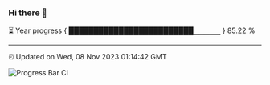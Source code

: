 ### Hi there 👋

⏳ Year progress { █████████████████████████▁▁▁▁▁ } 85.22 %

---

⏰ Updated on Wed, 08 Nov 2023 01:14:42 GMT

![Progress Bar CI](https://github.com/ZhaoGui/ZhaoGui/workflows/Progress%20Bar%20CI/badge.svg)
